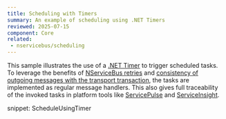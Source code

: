 ```yaml
---
title: Scheduling with Timers
summary: An example of scheduling using .NET Timers
reviewed: 2025-07-15
component: Core
related:
 - nservicebus/scheduling
---
```


This sample illustrates the use of a [.NET Timer](https://docs.microsoft.com/en-us/dotnet/api/system.threading.timer) to trigger scheduled tasks. To leverage the benefits of [NServiceBus retries](/nservicebus/recoverability/) and [consistency of outgoing messages with the transport transaction](/transports/transactions.md), the tasks are implemented as regular message handlers. This also gives full traceability of the invoked tasks in platform tools like [ServicePulse](/servicepulse/) and [ServiceInsight](/serviceinsight/).

snippet: ScheduleUsingTimer

